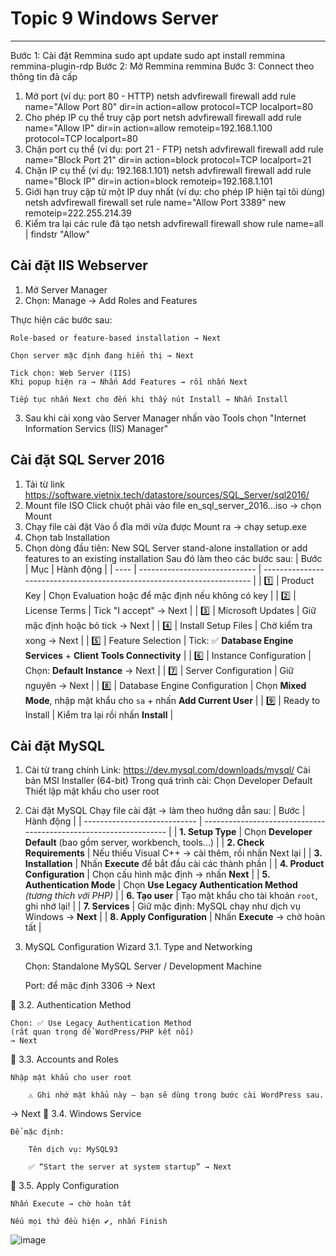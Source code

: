 # Topic 9 Windows Server
---
 Bước 1: Cài đặt Remmina
 sudo apt update
sudo apt install remmina remmina-plugin-rdp
Bước 2: Mở Remmina
remmina
Bước 3: Connect theo thông tin đã cấp
1. Mở port (ví dụ: port 80 - HTTP)
netsh advfirewall firewall add rule name="Allow Port 80" dir=in action=allow protocol=TCP localport=80
2. Cho phép IP cụ thể truy cập port
netsh advfirewall firewall add rule name="Allow IP" dir=in action=allow remoteip=192.168.1.100 protocol=TCP localport=80
3. Chặn port cụ thể (ví dụ: port 21 - FTP)
netsh advfirewall firewall add rule name="Block Port 21" dir=in action=block protocol=TCP localport=21
4. Chặn IP cụ thể (ví dụ: 192.168.1.101)
netsh advfirewall firewall add rule name="Block IP" dir=in action=block remoteip=192.168.1.101
5. Giới hạn truy cập từ một IP duy nhất (ví dụ: cho phép IP hiện tại tôi dùng)
netsh advfirewall firewall set rule name="Allow Port 3389" new remoteip=222.255.214.39
6. Kiểm tra lại các rule đã tạo
netsh advfirewall firewall show rule name=all | findstr "Allow"
## Cài đặt IIS Webserver
1. Mở Server Manager
2. Chọn: Manage → Add Roles and Features

Thực hiện các bước sau:

    Role-based or feature-based installation → Next

    Chọn server mặc định đang hiển thị → Next

    Tick chọn: Web Server (IIS)
    Khi popup hiện ra → Nhấn Add Features → rồi nhấn Next

    Tiếp tục nhấn Next cho đến khi thấy nút Install → Nhấn Install
3. Sau khi cài xong vào Server Manager nhấn vào Tools chọn "Internet Information Servics (IIS) Manager"
## Cài đặt SQL Server 2016 
1. Tải từ link https://software.vietnix.tech/datastore/sources/SQL_Server/sql2016/
2. Mount file ISO
Click chuột phải vào file en_sql_server_2016...iso → chọn Mount
4. Chạy file cài đặt
Vào ổ đĩa mới vừa được Mount ra → chạy setup.exe
5. Chọn tab Installation
6. Chọn dòng đầu tiên:
New SQL Server stand-alone installation or add features to an existing installation
Sau đó làm theo các bước sau:
| Bước | Mục                           | Hành động                                                               |
| ---- | ----------------------------- | ----------------------------------------------------------------------- |
| 1️⃣  | Product Key                   | Chọn Evaluation hoặc để mặc định nếu không có key                       |
| 2️⃣  | License Terms                 | Tick "I accept" → Next                                                  |
| 3️⃣  | Microsoft Updates             | Giữ mặc định hoặc bỏ tick → Next                                        |
| 4️⃣  | Install Setup Files           | Chờ kiểm tra xong → Next                                                |
| 5️⃣  | Feature Selection             | Tick: ✅ **Database Engine Services** + **Client Tools Connectivity**    |
| 6️⃣  | Instance Configuration        | Chọn: **Default Instance** → Next                                       |
| 7️⃣  | Server Configuration          | Giữ nguyên → Next                                                       |
| 8️⃣  | Database Engine Configuration | Chọn **Mixed Mode**, nhập mật khẩu cho `sa` + nhấn **Add Current User** |
| 9️⃣  | Ready to Install              | Kiểm tra lại rồi nhấn **Install**                                       |
## Cài đặt MySQL
1. Cài từ trang chính
Link: https://dev.mysql.com/downloads/mysql/
Cài bản MSI Installer (64-bit)
Trong quá trình cài:
    Chọn Developer Default
    Thiết lập mật khẩu cho user root
2. Cài đặt MySQL
Chạy file cài đặt → làm theo hướng dẫn sau:
| Bước                         | Hành động                                                         |
| ---------------------------- | ----------------------------------------------------------------- |
| **1. Setup Type**            | Chọn **Developer Default** (bao gồm server, workbench, tools...)  |
| **2. Check Requirements**    | Nếu thiếu Visual C++ → cài thêm, rồi nhấn Next lại                |
| **3. Installation**          | Nhấn **Execute** để bắt đầu cài các thành phần                    |
| **4. Product Configuration** | Chọn cấu hình mặc định → nhấn **Next**                            |
| **5. Authentication Mode**   | Chọn **Use Legacy Authentication Method** *(tương thích với PHP)* |
| **6. Tạo user**              | Tạo mật khẩu cho tài khoản `root`, ghi nhớ lại!                   |
| **7. Services**              | Giữ mặc định: MySQL chạy như dịch vụ Windows → **Next**           |
| **8. Apply Configuration**   | Nhấn **Execute** → chờ hoàn tất                                   |
3.  MySQL Configuration Wizard
 3.1. Type and Networking

    Chọn: Standalone MySQL Server / Development Machine

    Port: để mặc định 3306 → Next

🔹 3.2. Authentication Method

    Chọn: ✅ Use Legacy Authentication Method
    (rất quan trọng để WordPress/PHP kết nối)
    → Next

🔹 3.3. Accounts and Roles

    Nhập mật khẩu cho user root

        ⚠️ Ghi nhớ mật khẩu này — bạn sẽ dùng trong bước cài WordPress sau.

→ Next
🔹 3.4. Windows Service

    Để mặc định:

        Tên dịch vụ: MySQL93

        ✅ “Start the server at system startup” → Next

🔹 3.5. Apply Configuration

    Nhấn Execute → chờ hoàn tất

    Nếu mọi thứ đều hiện ✔️, nhấn Finish
![image](https://github.com/user-attachments/assets/bb9109fc-5921-4436-90ef-b056217acddd)
